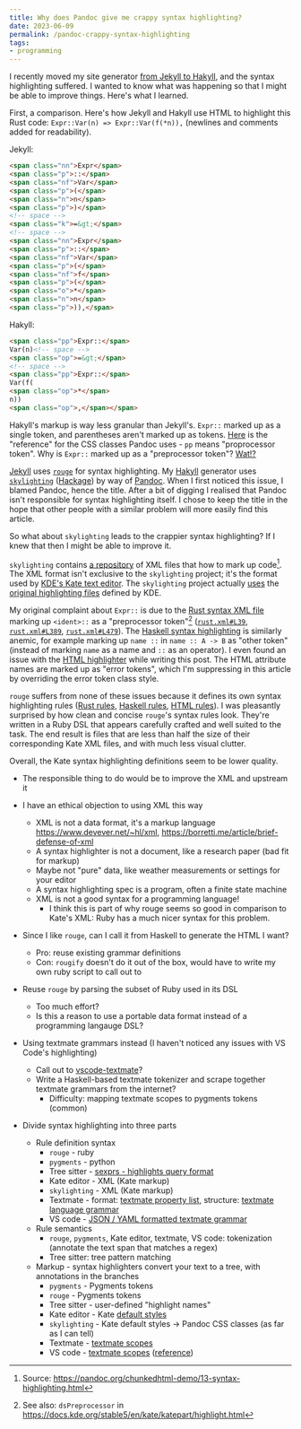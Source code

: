 ```yaml
---
title: Why does Pandoc give me crappy syntax highlighting?
date: 2023-06-09
permalink: /pandoc-crappy-syntax-highlighting
tags:
- programming
---
```


I recently moved my site generator [from Jekyll to
Hakyll](https://blog.ielliott.io/jekyll-to-hakyll), and the syntax highlighting suffered. I wanted
to know what was happening so that I might be able to improve things. Here's what I learned.

First, a comparison. Here's how Jekyll and Hakyll use HTML to highlight this Rust code: `Expr::Var(n) => Expr::Var(f(*n)),`
(newlines and comments added for readability).

Jekyll:

<style>.sourceCode.html .er { color: inherit; font-weight: inherit; }</style>

```html
<span class="nn">Expr</span>
<span class="p">::</span>
<span class="nf">Var</span>
<span class="p">(</span>
<span class="n">n</span>
<span class="p">)</span>
<!-- space -->
<span class="k">=&gt;</span>
<!-- space -->
<span class="nn">Expr</span>
<span class="p">::</span>
<span class="nf">Var</span>
<span class="p">(</span>
<span class="nf">f</span>
<span class="p">(</span>
<span class="o">*</span>
<span class="n">n</span>
<span class="p">)),</span>
```

Hakyll:

```html
<span class="pp">Expr::</span>
Var(n)<!-- space -->
<span class="op">=&gt;</span>
<!-- space -->
<span class="pp">Expr::</span>
Var(f(
<span class="op">*</span>
n))
<span class="op">,</span></span>
```

Hakyll's markup is way less granular than Jekyll's. `Expr::` marked up as a single token, and
parentheses aren't marked up as tokens.
[Here](https://github.com/jgm/skylighting/blob/da282a2c521e85417c9f73116b36cbc68e01ecbf/skylighting-format-blaze-html/src/Skylighting/Format/HTML.hs#L22-L55)
is the "reference" for the CSS classes Pandoc uses - `pp` means "proprocessor token". Why is `Expr::` marked up as a "preprocessor token"? [Wat!?](https://www.destroyallsoftware.com/talks/wat)

[Jekyll](https://jekyllrb.com/) uses [`rouge`](https://github.com/rouge-ruby/rouge) for syntax
highlighting. My [Hakyll](https://jaspervdj.be/hakyll/) generator uses [`skylighting`](https://github.com/jgm/skylighting) ([Hackage](https://hackage.haskell.org/package/skylighting)) by way of
[Pandoc](https://pandoc.org/).
When I first noticed this issue, I blamed Pandoc, hence the title.
After a bit of digging I realised that Pandoc isn't responsible for syntax highlighting itself. I
chose to keep the title in the hope that other people with a similar problem will more easily find
this article.

So what about `skylighting` leads to the crappier syntax highlighting? If I knew that then I might be able to improve it.

`skylighting` contains [a repository](https://github.com/jgm/skylighting/blob/master/skylighting-core/xml/) of
XML files that how to mark up code[^1]. The XML format isn't exclusive to the `skylighting` project; it's the format
used by [KDE's Kate text editor](https://docs.kde.org/stable5/en/kate/kate/). The `skylighting` project actually
[uses](https://github.com/jgm/skylighting/blob/2f25c08651beee10b80242fd9c6a1c66328148d8/Makefile#L40-L48) the [original
highlighting files](https://github.com/KDE/syntax-highlighting/tree/master/data/syntax) defined by KDE.

My original complaint about `Expr::` is due to the [Rust syntax XML
file](https://github.com/jgm/skylighting/blob/da282a2c521e85417c9f73116b36cbc68e01ecbf/skylighting-core/xml/rust.xml) 
marking up `<ident>::` as a "preprocessor token"[^2]
([`rust.xml#L39`](https://github.com/jgm/skylighting/blob/da282a2c521e85417c9f73116b36cbc68e01ecbf/skylighting-core/xml/rust.xml#L39),
[`rust.xml#L389`](https://github.com/jgm/skylighting/blob/da282a2c521e85417c9f73116b36cbc68e01ecbf/skylighting-core/xml/rust.xml#L389),
[`rust.xml#L479`](https://github.com/jgm/skylighting/blob/da282a2c521e85417c9f73116b36cbc68e01ecbf/skylighting-core/xml/rust.xml#L479)).
The [Haskell syntax highlighting](https://github.com/jgm/skylighting/blob/da282a2c521e85417c9f73116b36cbc68e01ecbf/skylighting-core/xml/haskell.xml)
is similarly anemic, for example marking up `name ::` in `name :: A -> B` as "other token" (instead of marking `name` as a name and `::` as an operator).
I even found an issue with the [HTML 
highlighter](https://github.com/jgm/skylighting/blob/da282a2c521e85417c9f73116b36cbc68e01ecbf/skylighting-core/xml/html.xml)
while writing this post. The HTML attribute names are marked up as "error tokens", which I'm
suppressing in this article by overriding the error token class style.

`rouge` suffers from none of these issues because it defines its own syntax highlighting rules ([Rust rules](https://github.com/rouge-ruby/rouge/blob/5c052c2744515981f2720b1a4ee37b1123b0bae1/lib/rouge/lexers/rust.rb#L6),
[Haskell rules](https://github.com/rouge-ruby/rouge/blob/5c052c2744515981f2720b1a4ee37b1123b0bae1/lib/rouge/lexers/haskell.rb#L6),
[HTML rules](https://github.com/rouge-ruby/rouge/blob/5c052c2744515981f2720b1a4ee37b1123b0bae1/lib/rouge/lexers/html.rb#L6)). I was
pleasantly surprised by how clean and concise `rouge`'s syntax rules look. They're written in a Ruby DSL that appears carefully
crafted and well suited to the task. The end result is files that are less than half the size of their corresponding Kate XML files,
and with much less visual clutter. 

Overall, the Kate syntax highlighting definitions seem to be lower quality.

* The responsible thing to do would be to improve the XML and upstream it
* I have an ethical objection to using XML this way
  * XML is not a data format, it's a markup language https://www.devever.net/~hl/xml, https://borretti.me/article/brief-defense-of-xml
  * A syntax highlighter is not a document, like a research paper (bad fit for markup)
  * Maybe not "pure" data, like weather measurements or settings for your editor
  * A syntax highlighting spec is a program, often a finite state machine
  * XML is not a good syntax for a programming language!
    * I think this is part of why rouge seems so good in comparison to Kate's XML: Ruby has a much
      nicer syntax for this problem.
* Since I like `rouge`, can I call it from Haskell to generate the HTML I want?
  * Pro: reuse existing grammar definitions
  * Con: `rougify` doesn't do it out of the box, would have to write my own ruby script to call out to
* Reuse `rouge` by parsing the subset of Ruby used in its DSL
  * Too much effort?
  * Is this a reason to use a portable data format instead of a programming langauge DSL?
* Using textmate grammars instead (I haven't noticed any issues with VS Code's highlighting)
  * Call out to [vscode-textmate](https://github.com/microsoft/vscode-textmate)?
  * Write a Haskell-based textmate tokenizer and scrape together textmate grammars from the internet?
    * Difficulty: mapping textmate scopes to pygments tokens (common)
    
* Divide syntax highlighting into three parts
  * Rule definition syntax
    * `rouge` - ruby
    * `pygments` - python
    * Tree sitter - [sexprs - highlights query format](https://tree-sitter.github.io/tree-sitter/syntax-highlighting#highlights)
    * Kate editor - XML (Kate markup)
    * `skylighting` - XML (Kate markup)
    * Textmate - format: [textmate property list](https://macromates.com/manual/en/appendix#property-list-format), structure: [textmate language grammar](https://macromates.com/manual/en/language_grammars)
    * VS code - [JSON / YAML formatted textmate grammar](https://code.visualstudio.com/api/language-extensions/syntax-highlight-guide#tokenization)
  * Rule semantics
    * `rouge`, `pygments`, Kate editor, textmate, VS code: tokenization (annotate the text span that matches a regex)
    * Tree sitter: tree pattern matching
  * Markup - syntax highlighters convert your text to a tree, with annotations in the branches
    * `pygments` - Pygments tokens
    * `rouge` - Pygments tokens
    * Tree sitter - user-defined "highlight names"
    * Kate editor - Kate [default styles](https://docs.kde.org/stable5/en/kate/katepart/highlight.html#kate-highlight-default-styles)
    * `skylighting` - Kate default styles -> Pandoc CSS classes (as far as I can tell)
    * Textmate - [textmate scopes](https://macromates.com/manual/en/language_grammars#naming_conventions)
    * VS code - [textmate scopes](https://macromates.com/manual/en/language_grammars#naming_conventions) ([reference](https://code.visualstudio.com/api/language-extensions/syntax-highlight-guide#textmate-tokens-and-scopes))

[^1]: Source: <https://pandoc.org/chunkedhtml-demo/13-syntax-highlighting.html>
[^2]: See also: `dsPreprocessor` in <https://docs.kde.org/stable5/en/kate/katepart/highlight.html>
